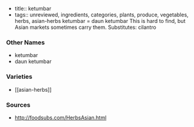 - title:: ketumbar
- tags:: unreviewed, ingredients, categories, plants, produce, vegetables, herbs, asian-herbs
ketumbar = daun ketumbar This is hard to find, but Asian markets sometimes carry them. Substitutes: cilantro

### Other Names

* ketumbar
* daun ketumbar

### Varieties

* [[asian-herbs]]

### Sources
* http://foodsubs.com/HerbsAsian.html
